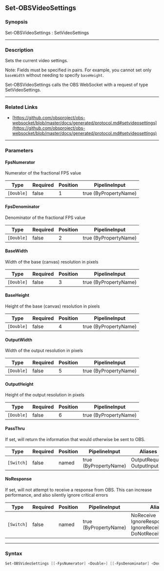Set-OBSVideoSettings
--------------------

### Synopsis
Set-OBSVideoSettings : SetVideoSettings

---

### Description

Sets the current video settings.

Note: Fields must be specified in pairs. For example, you cannot set only `baseWidth` without needing to specify `baseHeight`.

Set-OBSVideoSettings calls the OBS WebSocket with a request of type SetVideoSettings.

---

### Related Links
* [https://github.com/obsproject/obs-websocket/blob/master/docs/generated/protocol.md#setvideosettings](https://github.com/obsproject/obs-websocket/blob/master/docs/generated/protocol.md#setvideosettings)

---

### Parameters
#### **FpsNumerator**
Numerator of the fractional FPS value

|Type      |Required|Position|PipelineInput        |
|----------|--------|--------|---------------------|
|`[Double]`|false   |1       |true (ByPropertyName)|

#### **FpsDenominator**
Denominator of the fractional FPS value

|Type      |Required|Position|PipelineInput        |
|----------|--------|--------|---------------------|
|`[Double]`|false   |2       |true (ByPropertyName)|

#### **BaseWidth**
Width of the base (canvas) resolution in pixels

|Type      |Required|Position|PipelineInput        |
|----------|--------|--------|---------------------|
|`[Double]`|false   |3       |true (ByPropertyName)|

#### **BaseHeight**
Height of the base (canvas) resolution in pixels

|Type      |Required|Position|PipelineInput        |
|----------|--------|--------|---------------------|
|`[Double]`|false   |4       |true (ByPropertyName)|

#### **OutputWidth**
Width of the output resolution in pixels

|Type      |Required|Position|PipelineInput        |
|----------|--------|--------|---------------------|
|`[Double]`|false   |5       |true (ByPropertyName)|

#### **OutputHeight**
Height of the output resolution in pixels

|Type      |Required|Position|PipelineInput        |
|----------|--------|--------|---------------------|
|`[Double]`|false   |6       |true (ByPropertyName)|

#### **PassThru**
If set, will return the information that would otherwise be sent to OBS.

|Type      |Required|Position|PipelineInput        |Aliases                      |
|----------|--------|--------|---------------------|-----------------------------|
|`[Switch]`|false   |named   |true (ByPropertyName)|OutputRequest<br/>OutputInput|

#### **NoResponse**
If set, will not attempt to receive a response from OBS.
This can increase performance, and also silently ignore critical errors

|Type      |Required|Position|PipelineInput        |Aliases                                                                |
|----------|--------|--------|---------------------|-----------------------------------------------------------------------|
|`[Switch]`|false   |named   |true (ByPropertyName)|NoReceive<br/>IgnoreResponse<br/>IgnoreReceive<br/>DoNotReceiveResponse|

---

### Syntax
```PowerShell
Set-OBSVideoSettings [[-FpsNumerator] <Double>] [[-FpsDenominator] <Double>] [[-BaseWidth] <Double>] [[-BaseHeight] <Double>] [[-OutputWidth] <Double>] [[-OutputHeight] <Double>] [-PassThru] [-NoResponse] [<CommonParameters>]
```
